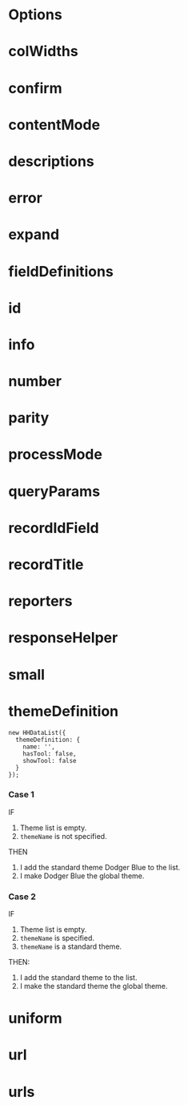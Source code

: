 # Options

# colWidths

# confirm

# contentMode

# descriptions

# error

# expand

# fieldDefinitions

# id

# info

# number

# parity

# processMode

# queryParams

# recordIdField

# recordTitle

# reporters

# responseHelper

# small

# themeDefinition

``` nonum
new HHDataList({
  themeDefinition: {
    name: '', 
    hasTool: false,
    showTool: false
  }
});
```

### Case 1

IF

1. Theme list is empty.
1. `themeName` is not specified.

THEN

1. I add the standard theme Dodger Blue to the list.
1. I make Dodger Blue the global theme.

### Case 2

IF 

1. Theme list is empty.
1. `themeName` is specified.
1. `themeName` is a standard theme.

THEN:

1. I add the standard theme to the list.
1. I make the standard theme the global theme.

# uniform

# url

# urls
